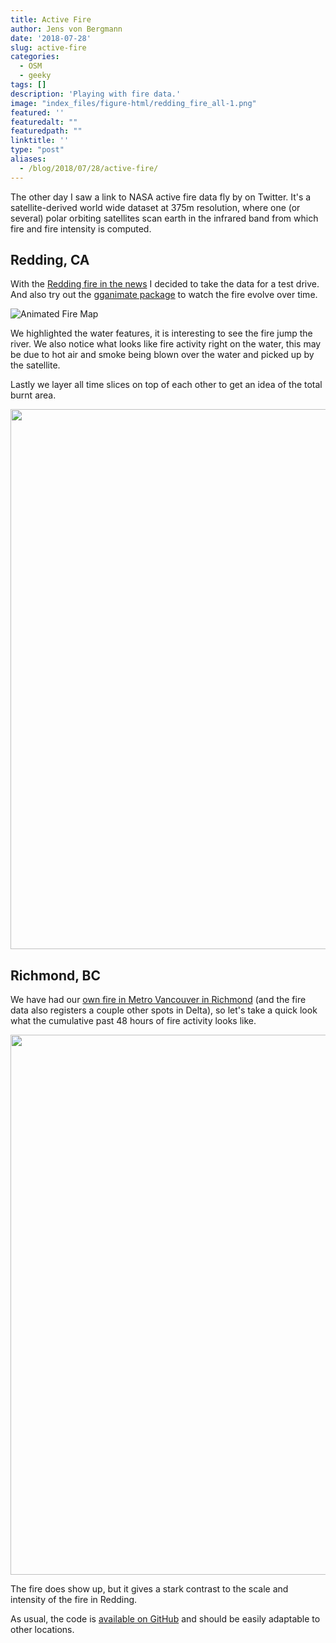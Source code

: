 ```yaml
---
title: Active Fire
author: Jens von Bergmann
date: '2018-07-28'
slug: active-fire
categories:
  - OSM
  - geeky
tags: []
description: 'Playing with fire data.'
image: "index_files/figure-html/redding_fire_all-1.png"
featured: ''
featuredalt: ""
featuredpath: ""
linktitle: ''
type: "post"
aliases:
  - /blog/2018/07/28/active-fire/
---
```














The other day I saw a link to NASA active fire data fly by on Twitter. It's a satellite-derived world wide dataset at 375m resolution, where one (or several) polar orbiting satellites scan earth in the infrared band from which fire and fire intensity is computed.

## Redding, CA

With the [Redding fire in the news](http://www.latimes.com/local/lanow/la-me-carr-fire-redding-20180728-story.html) I decided to take the data for a test drive. And also try out the [gganimate package](https://github.com/thomasp85/gganimate) to watch the fire evolve over time.


![Animated Fire Map](images/redding_fire-1.gif)

We highlighted the water features, it is interesting to see the fire jump the river. We also notice what looks like fire activity right on the water, this may be due to hot air and smoke being blown over the water and picked up by the satellite.

Lastly we layer all time slices on top of each other to get an idea of the total burnt area.

<img src="index_files/figure-html/redding_fire_all-1.png" width="864" />


## Richmond, BC
We have had our [own fire in Metro Vancouver in Richmond](https://www.cbc.ca/news/canada/british-columbia/richmond-fire-challenging-crews-likely-to-be-a-multi-day-event-1.4764117) (and the fire data also registers a couple other spots in Delta), so let's take a quick look what the cumulative past 48 hours of fire activity looks like.

<img src="index_files/figure-html/unnamed-chunk-3-1.png" width="864" />

The fire does show up, but it gives a stark contrast to the scale and intensity of the fire in Redding.


As usual, the code is [available on GitHub](https://github.com/mountainMath/doodles/blob/master/content/posts/2018-07-28-active-fire.Rmarkdown) and should be easily adaptable to other locations.
